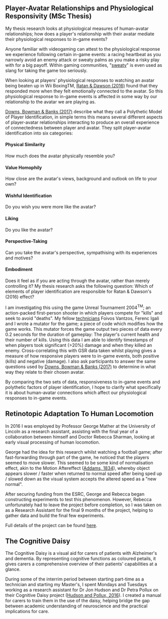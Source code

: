 
## Player-Avatar Relationships and Physiological Responsivity (MSc Thesis)
My thesis research looks at physiological measures of human-avatar relationships; how does a player's relationship with their avatar mediate their physiological responses to in-game events?

Anyone familiar with videogaming can attest to the physiological response we experience following certain in-game events: a racing heartbeat as you narrowly avoid an enemy attack or sweaty palms as you make a risky play with for a big payoff. Within gaming communities, "[sweaty](https://www.urbandictionary.com/define.php?term=Sweaty%20Tryhard)" is even used as slang for taking the game too seriously.

When looking at players' physiological responses to watching an avatar being beaten up in Wii BoxingTM, [Ratan & Dawson (2016)](http://journals.sagepub.com/doi/pdf/10.1177/0093650215570652) found that they responded more when they felt emotionally connected to the avatar. So this physiological response to in-game events is affected in some way by our relationship to the avatar we are playing as.

[Downs, Bowman & Banks (2017)](http://psycnet.apa.org/doiLanding?doi=10.1037%2Fppm0000170) describe what they call a Polythetic Model of Player Identification, in simple terms this means several different aspects of player-avatar relationships interacting to produce an overall experience of connectedness between player and avatar. They split player-avatar identification into six categories:

#### Physical Similarity
How much does the avatar physically resemble you?
#### Value Homophily
How close are the avatar's views, background and outlook on life to your own?
#### Wishful Identification
Do you wish you were more like the avatar?
#### Liking
Do you like the avatar?
#### Perspective-Taking
Can you take the avatar's perspective, sympathising with its experiences and motives?
#### Embodiment
Does it feel as if you are acting through the avatar, rather than merely controlling it?
My thesis research asks the following question: Which of elements of player identification are responsible for Ratan & Dawson's (2016) effect?

I am investigating this using the game Unreal Tournament 2004<sup>TM</sup>; an action-packed first-person shooter in which players compete for "kills" and seek to avoid "deaths". My fellow [technicians](http://psychtech.co.uk/) Foivos Vantzos, Ferenc Igali and I wrote a mutator for the game; a piece of code which modifies how the game works. This mutator forces the game output two pieces of data every 0.2 seconds for the duration of gameplay: The player's current health and their number of kills. Using this data I am able to identify timestamps of when players took significant (>20%) damage and when they killed an enemy. Cross-correlating this with GSR data taken whilst playing gives a measure of how responsive players were to in-game events, both positive (kills) and negative (damage). I also ask participants to answer the same questions used by [Downs, Bowman & Banks (2017)](http://psycnet.apa.org/doiLanding?doi=10.1037%2Fppm0000170) to determine in what way they relate to their chosen avatar.

By comparing the two sets of data, responsiveness to in-game events and polythetic factors of player identification, I hope to clarify what specifically it is about human-avatar connections which affect our physiological responses to in-game events.

## Retinotopic Adaptation To Human Locomotion
In 2016 I was employed by Professor George Mather at the University of Lincoln as a research assistant, assisting with the final year of a collaboration between himself and Doctor Rebecca Sharman, looking at early visual processing of human locomotion.

George had the idea for this research whilst watching a football game; after fast-forwarding through part of the game, he noticed that the players seemed to move slower. This seemed to be some kind of normalisation effect, akin to the Motion Aftereffect ([Addams, 1834](https://www.tandfonline.com/doi/abs/10.1080/14786443408648481)), whereby object appears slower / faster when returned to normal speed after being sped up / slowed down as the visual system accepts the altered speed as a "new normal".

After securing funding from the ESRC, George and Rebecca began constructing experiments to test this phenomenon. However, Rebecca unfortunately had to leave the project before completion, so I was taken on as a Research Assistant for the final 9 months of the project, helping to gather data and build the final few experiments.

Full details of the project can be found [here](https://gmresearch2016.blogs.lincoln.ac.uk/).

## The Cognitive Daisy
The Cognitive Daisy is a visual aid for carers of patients with Alzheimer's and dementia. By representing cognitive functions as coloured petails, it gives carers a comprehensive overview of their patients' capabilities at a glance.

During some of the interrim period between starting part-time as a technician and starting my Master's, I spent Mondays and Tuesdays working as a research assistant for Dr Jon Hudson and Dr Petra Pollux on their Cognitive Daisy project ([Hudson and Pollux, 2016](https://doi.org/10.1177%2F1471301216673918)). I created a manual for carers to train them in the use of the daisy, helping bridge the gap between academic understanding of neuroscience and the practical implications for care.
